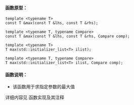 
#### 函数原型：
```
template <typename T>
const T &max(const T &lhs, const T &rhs);

template <typename T, typename Compare>
const T &max(const T &lhs, const T &rhs, Compare comp);

template <typename T>
T max(std::initializer_list<T> ilist);

template <typename T, typename Compare>
T max(std::initializer_list<T> ilist, Compare comp);
```

#### 函数说明：
* 该函数用于求指定参数的最大值

详细内容见 函数实现及其注释

